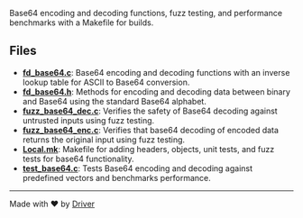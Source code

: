 <!--------------------------------------------------------------------------------->
<!-- IMPORTANT: This file is auto-generated by Driver (https://driver.ai). -------->
<!-- Manual edits may be overwritten on future commits. --------------------------->
<!--------------------------------------------------------------------------------->

Base64 encoding and decoding functions, fuzz testing, and performance benchmarks with a Makefile for builds.


## Files
- **[fd_base64.c](fd_base64.c.md)**: Base64 encoding and decoding functions with an inverse lookup table for ASCII to Base64 conversion.
- **[fd_base64.h](fd_base64.h.md)**: Methods for encoding and decoding data between binary and Base64 using the standard Base64 alphabet.
- **[fuzz_base64_dec.c](fuzz_base64_dec.c.md)**: Verifies the safety of Base64 decoding against untrusted inputs using fuzz testing.
- **[fuzz_base64_enc.c](fuzz_base64_enc.c.md)**: Verifies that base64 decoding of encoded data returns the original input using fuzz testing.
- **[Local.mk](Local.mk.md)**: Makefile for adding headers, objects, unit tests, and fuzz tests for base64 functionality.
- **[test_base64.c](test_base64.c.md)**: Tests Base64 encoding and decoding against predefined vectors and benchmarks performance.

---
Made with ❤️ by [Driver](https://www.driver.ai/)